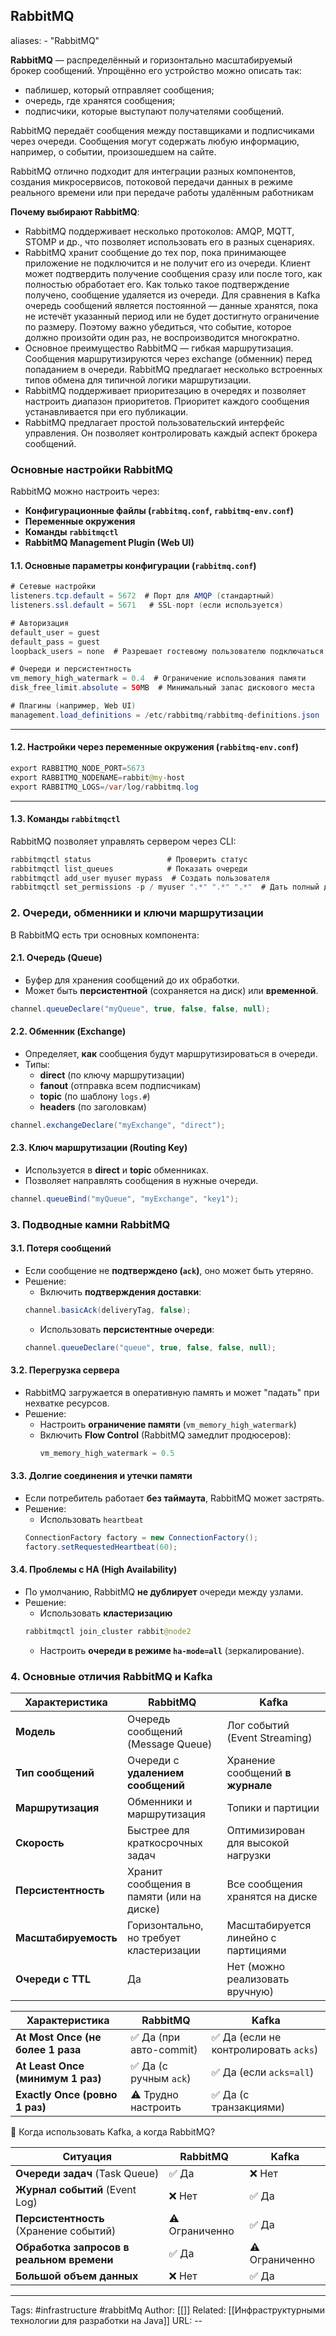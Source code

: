 ## RabbitMQ
aliases: 
	- "RabbitMQ"

**RabbitMQ** — распределённый и горизонтально масштабируемый брокер сообщений. Упрощённо его устройство можно описать так:
- паблишер, который отправляет сообщения;
- очередь, где хранятся сообщения;
- подписчики, которые выступают получателями сообщений.

RabbitMQ передаёт сообщения между поставщиками и подписчиками через очереди. Сообщения могут содержать любую информацию, например, о событии, произошедшем на сайте. 

RabbitMQ отлично подходит для интеграции разных компонентов, создания микросервисов, потоковой передачи данных в режиме реального времени или при передаче работы удалённым работникам

**Почему выбирают RabbitMQ**:
- RabbitMQ поддерживает несколько протоколов: AMQP, MQTT, STOMP и др., что позволяет использовать его в разных сценариях.
- RabbitMQ хранит сообщение до тех пор, пока принимающее приложение не подключится и не получит его из очереди. Клиент может подтвердить получение сообщения сразу или после того, как полностью обработает его. Как только такое подтверждение получено, сообщение удаляется из очереди. Для сравнения в Kafka очередь сообщений является постоянной — данные хранятся, пока не истечёт указанный период или не будет достигнуто ограничение по размеру. Поэтому важно убедиться, что событие, которое должно произойти один раз, не воспроизводится многократно. 
- Основное преимущество RabbitMQ — гибкая маршрутизация. Сообщения маршрутизируются через exchange (обменник) перед попаданием в очереди. RabbitMQ предлагает несколько встроенных типов обмена для типичной логики маршрутизации. 
- RabbitMQ поддерживает приоритезацию в очередях и позволяет настроить диапазон приоритетов. Приоритет каждого сообщения устанавливается при его публикации. 
- RabbitMQ предлагает простой пользовательский интерфейс управления. Он позволяет контролировать каждый аспект брокера сообщений.

### Основные настройки RabbitMQ

RabbitMQ можно настроить через:

- **Конфигурационные файлы (`rabbitmq.conf`, `rabbitmq-env.conf`)**
- **Переменные окружения**
- **Команды `rabbitmqctl`**
- **RabbitMQ Management Plugin (Web UI)**

#### 1.1. Основные параметры конфигурации (`rabbitmq.conf`)

``` java
# Сетевые настройки
listeners.tcp.default = 5672  # Порт для AMQP (стандартный)
listeners.ssl.default = 5671   # SSL-порт (если используется)

# Авторизация
default_user = guest
default_pass = guest
loopback_users = none  # Разрешает гостевому пользователю подключаться извне (по умолчанию только localhost)

# Очереди и персистентность
vm_memory_high_watermark = 0.4  # Ограничение использования памяти
disk_free_limit.absolute = 50MB  # Минимальный запас дискового места

# Плагины (например, Web UI)
management.load_definitions = /etc/rabbitmq/rabbitmq-definitions.json
```

---

#### 1.2. Настройки через переменные окружения (`rabbitmq-env.conf`)

``` java
export RABBITMQ_NODE_PORT=5673
export RABBITMQ_NODENAME=rabbit@my-host
export RABBITMQ_LOGS=/var/log/rabbitmq.log

```

---

#### 1.3. Команды `rabbitmqctl`

RabbitMQ позволяет управлять сервером через CLI:

``` java
rabbitmqctl status                 # Проверить статус
rabbitmqctl list_queues            # Показать очереди
rabbitmqctl add_user myuser mypass  # Создать пользователя
rabbitmqctl set_permissions -p / myuser ".*" ".*" ".*"  # Дать полный доступ
```


### 2. Очереди, обменники и ключи маршрутизации
В RabbitMQ есть три основных компонента:
#### 2.1. Очередь (Queue)
- Буфер для хранения сообщений до их обработки.
- Может быть **персистентной** (сохраняется на диск) или **временной**.
``` java
channel.queueDeclare("myQueue", true, false, false, null);
```
#### 2.2. Обменник (Exchange)

- Определяет, **как** сообщения будут маршрутизироваться в очереди.
- Типы:
    - **direct** (по ключу маршрутизации)
    - **fanout** (отправка всем подписчикам)
    - **topic** (по шаблону `logs.#`)
    - **headers** (по заголовкам)

``` java
channel.exchangeDeclare("myExchange", "direct");
```

#### 2.3. Ключ маршрутизации (Routing Key)
- Используется в **direct** и **topic** обменниках.
- Позволяет направлять сообщения в нужные очереди.
``` java
channel.queueBind("myQueue", "myExchange", "key1");
```
### 3. Подводные камни RabbitMQ
#### 3.1. Потеря сообщений
- Если сообщение не **подтверждено (`ack`)**, оно может быть утеряно.
- Решение:
	- Включить **подтверждения доставки**:
	``` java
	channel.basicAck(deliveryTag, false);
	```
	- Использовать **персистентные очереди**:
	``` java
	channel.queueDeclare("queue", true, false, false, null);
	```
#### 3.2. Перегрузка сервера
- RabbitMQ загружается в оперативную память и может "падать" при нехватке ресурсов.
- Решение:
    - Настроить **ограничение памяти** (`vm_memory_high_watermark`)
    - Включить **Flow Control** (RabbitMQ замедлит продюсеров):
        ``` java
        vm_memory_high_watermark = 0.5
		```
#### 3.3. Долгие соединения и утечки памяти
 - Если потребитель работает **без таймаута**, RabbitMQ может застрять.
 - Решение:
	 - Использовать `heartbeat`
	``` java
	ConnectionFactory factory = new ConnectionFactory();
	factory.setRequestedHeartbeat(60);
	```

#### 3.4. Проблемы с HA (High Availability)
- По умолчанию, RabbitMQ **не дублирует** очереди между узлами.
- Решение:
    - Использовать **кластеризацию**
	``` java
	rabbitmqctl join_cluster rabbit@node2
	```
	- Настроить **очереди в режиме `ha-mode=all`** (зеркалирование). 

### 4. Основные отличия RabbitMQ и Kafka
| Характеристика       | RabbitMQ                                 | Kafka                               |
| -------------------- | ---------------------------------------- | ----------------------------------- |
| **Модель**           | Очередь сообщений (Message Queue)        | Лог событий (Event Streaming)       |
| **Тип сообщений**    | Очереди с **удалением сообщений**        | Хранение сообщений **в журнале**    |
| **Маршрутизация**    | Обменники и маршрутизация                | Топики и партиции                   |
| **Скорость**         | Быстрее для краткосрочных задач          | Оптимизирован для высокой нагрузки  |
| **Персистентность**  | Хранит сообщения в памяти (или на диске) | Все сообщения хранятся на диске     |
| **Масштабируемость** | Горизонтально, но требует кластеризации  | Масштабируется линейно с партициями |
| **Очереди с TTL**    | Да                                       | Нет (можно реализовать вручную)     |

| Характеристика                    | RabbitMQ               | Kafka                                |
| --------------------------------- | ---------------------- | ------------------------------------ |
| **At Most Once (не более 1 раза** | ✅ Да (при авто-commit) | ✅ Да (если не контролировать `acks`) |
| **At Least Once (минимум 1 раз)** | ✅ Да (с ручным `ack`)  | ✅ Да (если `acks=all`)               |
| **Exactly Once (ровно 1 раз)**    | ⚠️ Трудно настроить    | ✅ Да (с транзакциями)                |

🔹 Когда использовать Kafka, а когда RabbitMQ?

| Ситуация                                  | RabbitMQ       | Kafka          |
| ----------------------------------------- | -------------- | -------------- |
| **Очереди задач** (Task Queue)            | ✅ Да           | ❌ Нет          |
| **Журнал событий** (Event Log)            | ❌ Нет          | ✅ Да           |
| **Персистентность** (Хранение событий)    | ⚠️ Ограниченно | ✅ Да           |
| **Обработка запросов в реальном времени** | ✅ Да           | ⚠️ Ограниченно |
| **Большой объем данных**                  | ❌ Нет          | ✅ Да           |


---
Tags: #infrastructure #rabbitMq
Author: [[]]
Related: [[Инфраструктурными технологии для разработки на Java]]
URL: -- 